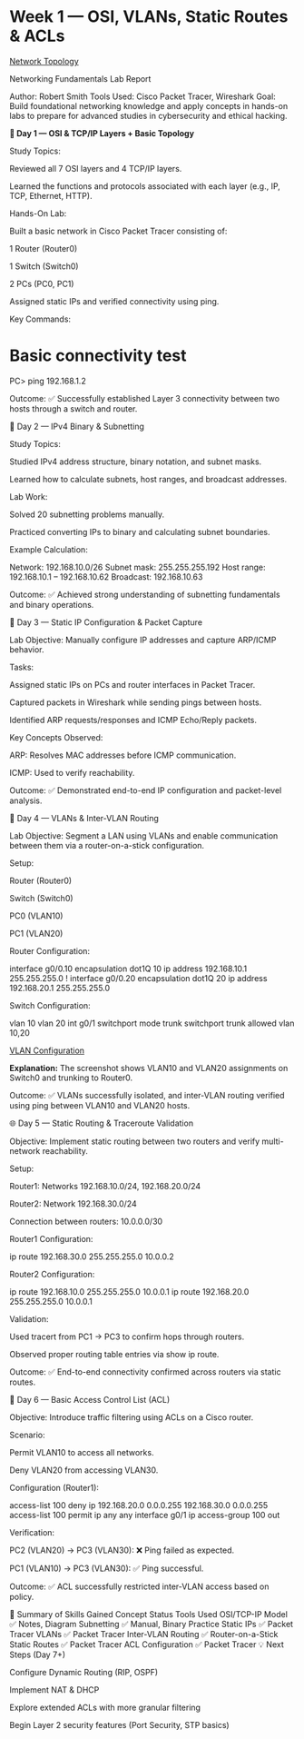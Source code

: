 # Week 1 — OSI, VLANs, Static Routes & ACLs

[Network Topology](./images/topology.png)

Networking Fundamentals Lab Report

Author: Robert Smith
Tools Used: Cisco Packet Tracer, Wireshark
Goal: Build foundational networking knowledge and apply concepts in hands-on labs to prepare for advanced studies in cybersecurity and ethical hacking.

<b>🧠 Day 1 — OSI & TCP/IP Layers + Basic Topology</b>

Study Topics:

Reviewed all 7 OSI layers and 4 TCP/IP layers.

Learned the functions and protocols associated with each layer (e.g., IP, TCP, Ethernet, HTTP).

Hands-On Lab:

Built a basic network in Cisco Packet Tracer consisting of:

1 Router (Router0)

1 Switch (Switch0)

2 PCs (PC0, PC1)

Assigned static IPs and verified connectivity using ping.

Key Commands:

# Basic connectivity test
PC> ping 192.168.1.2


Outcome:
✅ Successfully established Layer 3 connectivity between two hosts through a switch and router.

🧮 Day 2 — IPv4 Binary & Subnetting

Study Topics:

Studied IPv4 address structure, binary notation, and subnet masks.

Learned how to calculate subnets, host ranges, and broadcast addresses.

Lab Work:

Solved 20 subnetting problems manually.

Practiced converting IPs to binary and calculating subnet boundaries.

Example Calculation:

Network: 192.168.10.0/26
Subnet mask: 255.255.255.192
Host range: 192.168.10.1 – 192.168.10.62
Broadcast: 192.168.10.63


Outcome:
✅ Achieved strong understanding of subnetting fundamentals and binary operations.

🧩 Day 3 — Static IP Configuration & Packet Capture

Lab Objective:
Manually configure IP addresses and capture ARP/ICMP behavior.

Tasks:

Assigned static IPs on PCs and router interfaces in Packet Tracer.

Captured packets in Wireshark while sending pings between hosts.

Identified ARP requests/responses and ICMP Echo/Reply packets.

Key Concepts Observed:

ARP: Resolves MAC addresses before ICMP communication.

ICMP: Used to verify reachability.

Outcome:
✅ Demonstrated end-to-end IP configuration and packet-level analysis.

🧱 Day 4 — VLANs & Inter-VLAN Routing

Lab Objective:
Segment a LAN using VLANs and enable communication between them via a router-on-a-stick configuration.

Setup:

Router (Router0)

Switch (Switch0)

PC0 (VLAN10)

PC1 (VLAN20)

Router Configuration:

interface g0/0.10
 encapsulation dot1Q 10
 ip address 192.168.10.1 255.255.255.0
!
interface g0/0.20
 encapsulation dot1Q 20
 ip address 192.168.20.1 255.255.255.0


Switch Configuration:

vlan 10
vlan 20
int g0/1
 switchport mode trunk
 switchport trunk allowed vlan 10,20

[VLAN Configuration](./images/vlan-setup.png)

**Explanation:** The screenshot shows VLAN10 and VLAN20 assignments on Switch0 and trunking to Router0.


Outcome:
✅ VLANs successfully isolated, and inter-VLAN routing verified using ping between VLAN10 and VLAN20 hosts.

🌐 Day 5 — Static Routing & Traceroute Validation

Objective:
Implement static routing between two routers and verify multi-network reachability.

Setup:

Router1: Networks 192.168.10.0/24, 192.168.20.0/24

Router2: Network 192.168.30.0/24

Connection between routers: 10.0.0.0/30

Router1 Configuration:

ip route 192.168.30.0 255.255.255.0 10.0.0.2


Router2 Configuration:

ip route 192.168.10.0 255.255.255.0 10.0.0.1
ip route 192.168.20.0 255.255.255.0 10.0.0.1


Validation:

Used tracert from PC1 → PC3 to confirm hops through routers.

Observed proper routing table entries via show ip route.

Outcome:
✅ End-to-end connectivity confirmed across routers via static routes.

🔐 Day 6 — Basic Access Control List (ACL)

Objective:
Introduce traffic filtering using ACLs on a Cisco router.

Scenario:

Permit VLAN10 to access all networks.

Deny VLAN20 from accessing VLAN30.

Configuration (Router1):

access-list 100 deny ip 192.168.20.0 0.0.0.255 192.168.30.0 0.0.0.255
access-list 100 permit ip any any
interface g0/1
 ip access-group 100 out


Verification:

PC2 (VLAN20) → PC3 (VLAN30): ❌ Ping failed as expected.

PC1 (VLAN10) → PC3 (VLAN30): ✅ Ping successful.

Outcome:
✅ ACL successfully restricted inter-VLAN access based on policy.

🧾 Summary of Skills Gained
Concept	Status	Tools Used
OSI/TCP-IP Model	✅	Notes, Diagram
Subnetting	✅	Manual, Binary Practice
Static IPs	✅	Packet Tracer
VLANs	✅	Packet Tracer
Inter-VLAN Routing	✅	Router-on-a-Stick
Static Routes	✅	Packet Tracer
ACL Configuration	✅	Packet Tracer
💡 Next Steps (Day 7+)

Configure Dynamic Routing (RIP, OSPF)

Implement NAT & DHCP

Explore extended ACLs with more granular filtering

Begin Layer 2 security features (Port Security, STP basics)
